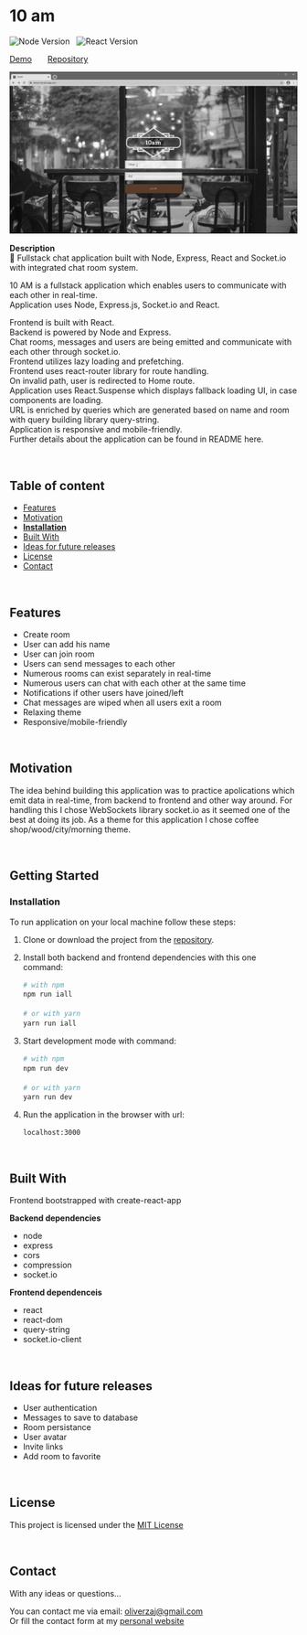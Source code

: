 # 10 am

![Node Version](https://img.shields.io/badge/node-v12.16.2-green.svg) &nbsp;
![React Version](https://img.shields.io/badge/react-v16.14.0-blue.svg)<br/>

[Demo](https://tenam.herokuapp.com/) &nbsp; &nbsp; &nbsp; [Repository](https://github.com/oliver-za/10am)<br/>

![preview](./10am-preview.png)

**Description**<br />
💬 Fullstack chat application built with Node, Express, React and Socket.io with integrated chat room system.

10 AM is a fullstack application which enables users to communicate with each other in real-time.<br />
Application uses Node, Express.js, Socket.io and React.<br />

Frontend is built with React.<br />
Backend is powered by Node and Express.<br />
Chat rooms, messages and users are being emitted and communicate with each other through socket.io.<br />
Frontend utilizes lazy loading and prefetching.<br />
Frontend uses react-router library for route handling.<br />
On invalid path, user is redirected to Home route.<br />
Application uses React.Suspense which displays fallback loading UI, in case components are loading.<br />
URL is enriched by queries which are generated based on name and room with query building library query-string.<br />
Application is responsive and mobile-friendly.<br />
Further details about the application can be found in README here.<br />

<br />

## Table of content

- [Features](#features)
- [Motivation](#motivation)
- [**Installation**](#installation)
- [Built With](#built-with)
- [Ideas for future releases](#ideas-for-future-releases)
- [License](#license)
- [Contact](#contact)

<br/>

## Features

- Create room
- User can add his name
- User can join room
- Users can send messages to each other
- Numerous rooms can exist separately in real-time
- Numerous users can chat with each other at the same time
- Notifications if other users have joined/left
- Chat messages are wiped when all users exit a room
- Relaxing theme
- Responsive/mobile-friendly

<br/>

## Motivation

The idea behind building this application was to practice apolications which emit data in real-time, from backend to frontend and other way around. For handling this I chose WebSockets library socket.io as it seemed one of the best at doing its job. As a theme for this application I chose coffee shop/wood/city/morning theme.

<br/>

## Getting Started

### Installation

To run application on your local machine follow these steps:

1. Clone or download the project from the [repository](https://github.com/oliver-za/10am).
2. Install both backend and frontend dependencies with this one command:

   ```bash
   # with npm
   npm run iall

   # or with yarn
   yarn run iall
   ```

3. Start development mode with command:

   ```bash
   # with npm
   npm run dev

   # or with yarn
   yarn run dev
   ```

4. Run the application in the browser with url:
   ```javacript
   localhost:3000
   ```

<br />

## Built With

Frontend bootstrapped with create-react-app

**Backend dependencies**

- node
- express
- cors
- compression
- socket.io

**Frontend dependenceis**

- react
- react-dom
- query-string
- socket.io-client

<br/>

## Ideas for future releases

- User authentication
- Messages to save to database
- Room persistance
- User avatar
- Invite links
- Add room to favorite

<br/>

## License

This project is licensed under the [MIT License](./LICENSE)

<br/>

## Contact

With any ideas or questions...

You can contact me via email: oliverzaj@gmail.com <br/>
Or fill the contact form at my [personal website](https://thezajac.com)
